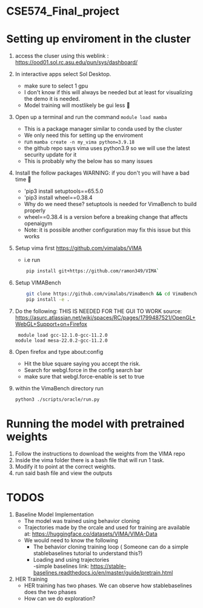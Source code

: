 # CSE574_Final_project

# Setting up enviroment in the cluster 
1. access the cluser using this weblink : https://ood01.sol.rc.asu.edu/pun/sys/dashboard/
2.  In interactive apps select Sol Desktop.  
    - make sure to select 1 gpu 
    - I don't know if this will always be needed but at least for visualizing the demo it is needed. 
    - Model training will mostlikely be gui less 🙂
3. Open up a terminal and run the command `module load mamba`
    - This is a package manager similar to conda used by the cluster 
    - We only need this for setting up the enviroment 
    - run `mamba create -n my_vima python=3.9.18` 
    - the github repo says vima uses python3.9 so we will use the latest security update for it
    - This is probably why the below has so many issues 

4. Install the follow packages WARNING: if you don't you will have a bad time 🔫 
    - 'pip3 install setuptools==65.5.0
    - 'pip3 install wheel==0.38.4   
    - Why do we need these?  setuptools is needed for VimaBench to build properly 
    - wheel==0.38.4 is a version before a breaking change that affects openaigym 
    - Note: it is possible another configuration may fix this issue but this works 
5. Setup vima first https://github.com/vimalabs/VIMA
    - i.e run   
    ```Bash
        pip install git+https://github.com/ramon349/VIMA`
    ```
6. Setup VIMABench
    ```Bash 
        git clone https://github.com/vimalabs/VimaBench && cd VimaBench
        pip install -e .
    ```
7. Do the following: THIS IS NEEDED FOR THE GUI TO WORK  source: https://asurc.atlassian.net/wiki/spaces/RC/pages/1799487521/OpenGL+WebGL+Support+on+Firefox
    ```
     module load gcc-12.1.0-gcc-11.2.0
    module load mesa-22.0.2-gcc-11.2.0
    ``` 
8. Open firefox and  type  about:config
    - Hit the blue square saying you accept the risk.  
    - Search for webgl.force  in the config search bar 
    - make sure that webgl.force-enable is set to true 
9.  within the VimaBench directory run
    ```bash
    python3 ./scripts/oracle/run.py 
    ```

# Running the model with pretrained weights 
1. Follow the instructions to download the weights from the VIMA repo 
2. Inside the vima folder there  is a bash file that will run 1 task.  
3. Modify it to point at the correct weights. 
4. run said bash file and view the outputs 
# TODOS
1. Baseline Model Implementation
    - The model was trained using behavior cloning 
    - Trajectories made by the orcale and used for training are available at: https://huggingface.co/datasets/VIMA/VIMA-Data
    - We would need to know the following 
        - The behavior cloning training loop ( Someone can  do a simple stablebaselines tutorial to understand this?) 
        - Loading and using trajectories  
        -simple baselines link: https://stable-baselines.readthedocs.io/en/master/guide/pretrain.html
2. HER Training 
    - HER training has two phases. We can observe how stablebaselines does the two phases 
    - How can we do exploration?